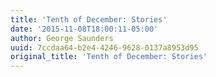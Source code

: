 ```yaml
---
title: 'Tenth of December: Stories'
date: '2015-11-08T18:00:11-05:00'
author: George Saunders
uuid: 7ccdaa64-b2e4-4246-9628-0137a8953d95
original_title: 'Tenth of December: Stories'
---
```


